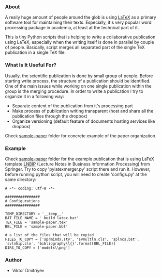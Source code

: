 ### About

A really huge amount of people around the glob is using [LaTeX](http://www.latex-project.org/) as a primary software tool for maintaining their texts. Especially, it's very popular word processing package in academia, at least at the technical part of it.

This is tiny Python scripts that is helping to write a collaborative publication using LaTeX, especially when the writing itself is done in parallel by couple of people. Basically, script merges all separated part of the single TeX publication in a single TeX file.

### What Is It Useful For?

Usually, the scientific publication is done by small group of people. Before starting write process, the structure of a publication should be identified. One of the main issues while working on one single publication within the group is the merging procedure. In order to write a publication I try to organize it in a following way:

* Separate content of the publication from it's processing part
* Make process of publication writing transparent (host and share all the publication files through the dropbox)
* Organize versioning (default feature of documents hosting services like dropbox)

Check [sample-paper](sample-paper) folder for concrete example of the paper organization.

### Example

Check [sample-paper](sample-paper) folder for the example publication that is using LaTeX template [LNBIP](http://www.springer.com/computer/lncs?SGWID=0-164-6-793326-0) (Lecture Notes in Business Information Processing) from Springer. Try to copy 'pylatexmerger.py' script there and run it. However, before running python script, you will need to create 'configs.py' at the same directory:

```
# -*- coding: utf-8 -*-

################
# Configurations
################

TEMP_DIRECTORY = '__temp__'
BAT_FILE_NAME = '_build_latex.bat'
TEX_FILE = 'sample-paper.tex'
BBL_FILE = 'sample-paper.bbl'

# a list of the files that will be copied
FILES_TO_COPY = ['sprmindx.sty', 'svmultln.cls', 'splncs.bst', 'svlnbip.clo', 'bibliography\\{}'.format(BBL_FILE)]
DIRS_TO_COPY = ['models\\png']

```

### Author

* Viktor Dmitriyev
